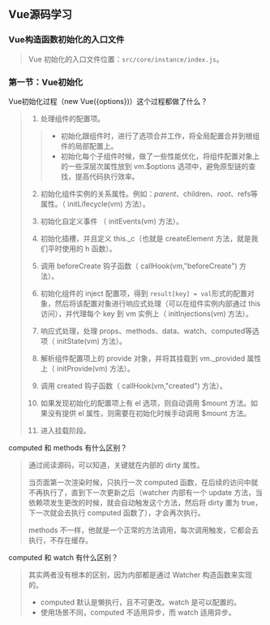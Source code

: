 ## Vue源码学习

### Vue构造函数初始化的入口文件

> Vue 初始化的入口文件位置：`src/core/instance/index.js`。

### 第一节：Vue初始化

Vue初始化过程（new Vue({options})）这个过程都做了什么？

>1. 处理组件的配置项。
>
>   >* 初始化跟组件时，进行了选项合并工作，将全局配置合并到根组件的局部配置上。
>   >* 初始化每个子组件时候，做了一些性能优化，将组件配置对象上的一些深层次属性放到 vm.$options 选项中，避免原型链的查找，提高代码执行效率。
>
>2. 初始化组件实例的关系属性。例如：$parent、$children、$root、$refs等属性。（ initLifecycle(vm) 方法）。
>
>3. 初始化自定义事件 （ initEvents(vm) 方法）。
>
>4. 初始化插槽，并且定义 this._c（也就是 createElement 方法，就是我们平时使用的 h 函数）。
>
>5. 调用 beforeCreate 钩子函数（ callHook(vm,"beforeCreate") 方法）。
>
>6. 初始化组件的 inject 配置项，得到 `result[key] = val`形式的配置对象，然后将该配置对象进行响应式处理（可以在组件实例内部通过 this 访问），并代理每个 key 到 vm 实例上（ initInjections(vm) 方法）。
>
>7. 响应式处理，处理 props、methods、data、watch、computed等选项（ initState(vm) 方法）。
>
>8. 解析组件配置项上的 provide 对象，并将其挂载到 vm._provided 属性上（ initProvide(vm) 方法）。
>
>9. 调用 created 钩子函数（ callHook(vm,"created") 方法）。
>
>10. 如果发现初始化的配置项上有 el 选项，则自动调用 $mount 方法。如果没有提供 el 属性，则需要在初始化时候手动调用 $mount 方法。
>
>11. 进入挂载阶段。



computed 和 methods 有什么区别？

> 通过阅读源码，可以知道，关键就在内部的 dirty 属性。
>
> 当页面第一次渲染时候，只执行一次 computed 函数，在后续的访问中就不再执行了，直到下一次更新之后（watcher 内部有一个 update 方法，当依赖项发生更改的时候，就会自动触发这个方法，然后将 dirty 置为 true，下一次就会去执行 computed 函数了），才会再次执行。
>
> methods 不一样，他就是一个正常的方法调用，每次调用触发，它都会去执行，不存在缓存。



computed 和 watch 有什么区别？

> 其实两者没有根本的区别，因为内部都是通过 Watcher 构造函数来实现的。
>
> * computed 默认是懒执行，且不可更改。watch 是可以配置的。
> * 使用场景不同，computed 不适用异步，而 watch 适用异步。







































